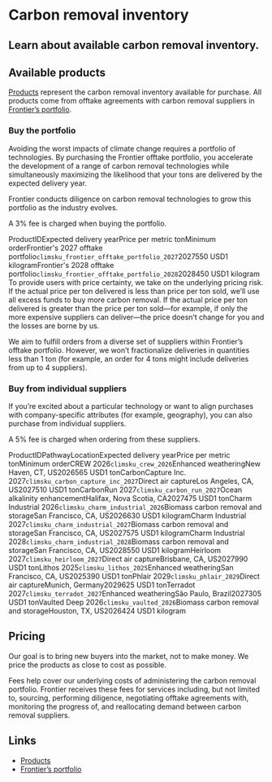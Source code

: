 # Carbon removal inventory

## Learn about available carbon removal inventory.

## Available products

[Products](https://docs.stripe.com/api/climate/product) represent the carbon
removal inventory available for purchase. All products come from offtake
agreements with carbon removal suppliers in [Frontier’s
portfolio](https://frontierclimate.com/portfolio?track=offtake).

### Buy the portfolio

Avoiding the worst impacts of climate change requires a portfolio of
technologies. By purchasing the Frontier offtake portfolio, you accelerate the
development of a range of carbon removal technologies while simultaneously
maximizing the likelihood that your tons are delivered by the expected delivery
year.

Frontier conducts diligence on carbon removal technologies to grow this
portfolio as the industry evolves.

A 3% fee is charged when buying the portfolio.

ProductIDExpected delivery yearPrice per metric tonMinimum orderFrontier's 2027
offtake portfolio`climsku_frontier_offtake_portfolio_2027`2027550 USD1
kilogramFrontier's 2028 offtake
portfolio`climsku_frontier_offtake_portfolio_2028`2028450 USD1 kilogram
To provide users with price certainty, we take on the underlying pricing risk.
If the actual price per ton delivered is less than price per ton sold, we’ll use
all excess funds to buy more carbon removal. If the actual price per ton
delivered is greater than the price per ton sold—for example, if only the more
expensive suppliers can deliver—the price doesn’t change for you and the losses
are borne by us.

We aim to fulfill orders from a diverse set of suppliers within Frontier’s
offtake portfolio. However, we won’t fractionalize deliveries in quantities less
than 1 ton (for example, an order for 4 tons might include deliveries from up to
4 suppliers).

### Buy from individual suppliers

If you’re excited about a particular technology or want to align purchases with
company-specific attributes (for example, geography), you can also purchase from
individual suppliers.

A 5% fee is charged when ordering from these suppliers.

ProductIDPathwayLocationExpected delivery yearPrice per metric tonMinimum
orderCREW 2026`climsku_crew_2026`Enhanced weatheringNew Haven, CT, US2026565
USD1 tonCarbonCapture Inc. 2027`climsku_carbon_capture_inc_2027`Direct air
captureLos Angeles, CA, US2027510 USD1 tonCarbonRun
2027`climsku_carbon_run_2027`Ocean alkalinity enhancementHalifax, Nova Scotia,
CA2027475 USD1 tonCharm Industrial 2026`climsku_charm_industrial_2026`Biomass
carbon removal and storageSan Francisco, CA, US2026630 USD1 kilogramCharm
Industrial 2027`climsku_charm_industrial_2027`Biomass carbon removal and
storageSan Francisco, CA, US2027575 USD1 kilogramCharm Industrial
2028`climsku_charm_industrial_2028`Biomass carbon removal and storageSan
Francisco, CA, US2028550 USD1 kilogramHeirloom 2027`climsku_heirloom_2027`Direct
air captureBrisbane, CA, US2027990 USD1 tonLithos
2025`climsku_lithos_2025`Enhanced weatheringSan Francisco, CA, US2025390 USD1
tonPhlair 2029`climsku_phlair_2029`Direct air captureMunich, Germany2029625 USD1
tonTerradot 2027`climsku_terradot_2027`Enhanced weatheringSão Paulo,
Brazil2027305 USD1 tonVaulted Deep 2026`climsku_vaulted_2026`Biomass carbon
removal and storageHouston, TX, US2026424 USD1 kilogram
## Pricing

Our goal is to bring new buyers into the market, not to make money. We price the
products as close to cost as possible.

Fees help cover our underlying costs of administering the carbon removal
portfolio. Frontier receives these fees for services including, but not limited
to, sourcing, performing diligence, negotiating offtake agreements with,
monitoring the progress of, and reallocating demand between carbon removal
suppliers.

## Links

- [Products](https://docs.stripe.com/api/climate/product)
- [Frontier’s portfolio](https://frontierclimate.com/portfolio?track=offtake)
